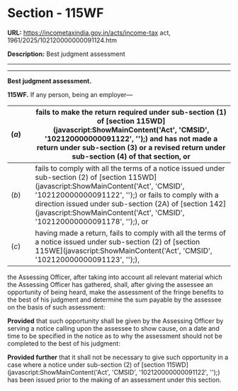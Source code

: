 # Section - 115WF

**URL:** https://incometaxindia.gov.in/acts/income-tax act, 1961/2025/102120000000091124.htm

**Description:** Best judgment assessment

---

****  
  
**Best judgment assessment.**

**115WF.** If any person, being an employer—

(_a_)|  |  fails to make the return required under sub-section (1) of [section 115WD](javascript:ShowMainContent\('Act', 'CMSID', '102120000000091122', ''\);) and has not made a return under sub-section (3) or a revised return under sub-section (4) of that section, or  
---|---|---  
(_b_)|  |  fails to comply with all the terms of a notice issued under sub-section (2) of [section 115WD](javascript:ShowMainContent\('Act', 'CMSID', '102120000000091122', ''\);) or fails to comply with a direction issued under sub-section (2A) of [section 142](javascript:ShowMainContent\('Act', 'CMSID', '102120000000091178', ''\);), or  
(_c_)|  |  having made a return, fails to comply with all the terms of a notice issued under sub-section (2) of [section 115WE](javascript:ShowMainContent\('Act', 'CMSID', '102120000000091123', ''\);),  
  
the Assessing Officer, after taking into account all relevant material which the Assessing Officer has gathered, shall, after giving the assessee an opportunity of being heard, make the assessment of the fringe benefits to the best of his judgment and determine the sum payable by the assessee on the basis of such assessment:

**Provided** that such opportunity shall be given by the Assessing Officer by serving a notice calling upon the assessee to show cause, on a date and time to be specified in the notice as to why the assessment should not be completed to the best of his judgment:

**Provided further** that it shall not be necessary to give such opportunity in a case where a notice under sub-section (2) of [section 115WD](javascript:ShowMainContent\('Act', 'CMSID', '102120000000091122', ''\);) has been issued prior to the making of an assessment under this section.